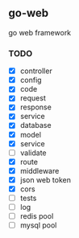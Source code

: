 ## go-web
go web framework

### TODO
- [x] controller 
- [x] config 
- [x] code
- [x] request 
- [x] response 
- [x] service
- [x] database
- [x] model
- [x] service
- [ ] validate
- [x] route
- [x] middleware
- [x] json web token
- [x] cors
- [ ] tests
- [ ] log
- [ ] redis pool
- [ ] mysql pool
